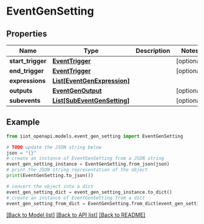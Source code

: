 # EventGenSetting


## Properties

Name | Type | Description | Notes
------------ | ------------- | ------------- | -------------
**start_trigger** | [**EventTrigger**](EventTrigger.md) |  | [optional] 
**end_trigger** | [**EventTrigger**](EventTrigger.md) |  | [optional] 
**expressions** | [**List[EventGenExpression]**](EventGenExpression.md) |  | 
**outputs** | [**EventGenOutput**](EventGenOutput.md) |  | [optional] 
**subevents** | [**List[SubEventGenSetting]**](SubEventGenSetting.md) |  | [optional] 

## Example

```python
from iiot_openapi.models.event_gen_setting import EventGenSetting

# TODO update the JSON string below
json = "{}"
# create an instance of EventGenSetting from a JSON string
event_gen_setting_instance = EventGenSetting.from_json(json)
# print the JSON string representation of the object
print(EventGenSetting.to_json())

# convert the object into a dict
event_gen_setting_dict = event_gen_setting_instance.to_dict()
# create an instance of EventGenSetting from a dict
event_gen_setting_from_dict = EventGenSetting.from_dict(event_gen_setting_dict)
```
[[Back to Model list]](../README.md#documentation-for-models) [[Back to API list]](../README.md#documentation-for-api-endpoints) [[Back to README]](../README.md)


